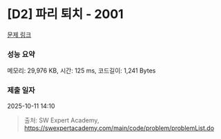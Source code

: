 # [D2] 파리 퇴치 - 2001 

[문제 링크](https://swexpertacademy.com/main/code/problem/problemDetail.do?contestProbId=AV5PzOCKAigDFAUq) 

### 성능 요약

메모리: 29,976 KB, 시간: 125 ms, 코드길이: 1,241 Bytes

### 제출 일자

2025-10-11 14:10



> 출처: SW Expert Academy, https://swexpertacademy.com/main/code/problem/problemList.do